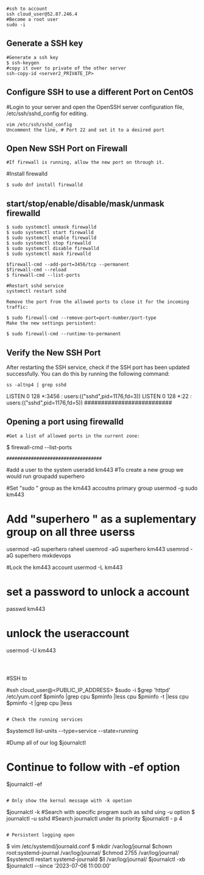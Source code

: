 ```
#ssh to account
ssh cloud_user@52.87.246.4
#Become a root user
sudo -i
```
## Generate a SSH key 
```
#Generate a ssh key
$ ssh-keygen
#copy it over to private of the other server
ssh-copy-id <server2_PRIVATE_IP>
```
## Configure SSH to use a different Port on CentOS
#Login to your server and open the OpenSSH server configuration file, /etc/ssh/sshd_config for editing.
```
vim /etc/ssh/sshd_config
Uncomment the line, # Port 22 and set it to a desired port
```
## Open New SSH Port on Firewall
```
#If firewall is running, allow the new port on through it.
```
#Install firewalld
```
$ sudo dnf install firewalld
```
## start/stop/enable/disable/mask/unmask firewalld
```
$ sudo systemctl unmask firewalld
$ sudo systemctl start firewalld
$ sudo systemctl enable firewalld
$ sudo systemctl stop firewalld
$ sudo systemctl disable firewalld
$ sudo systemctl mask firewalld
```
```
$firewall-cmd --add-port=3456/tcp --permanent
$firewall-cmd --reload
$ firewall-cmd --list-ports
```
```
#Restart sshd service
systemctl restart sshd
```
```
Remove the port from the allowed ports to close it for the incoming traffic:

$ sudo firewall-cmd --remove-port=port-number/port-type
Make the new settings persistent:

$ sudo firewall-cmd --runtime-to-permanent
```
## Verify the New SSH Port
After restarting the SSH service, check if the SSH port has been updated successfully. You can do this by running the following command:
```
ss -altnp4 | grep sshd
```

LISTEN     0      128          *:3456                     *:*                   users:(("sshd",pid=1176,fd=3))
LISTEN     0      128          *:22                       *:*                   users:(("sshd",pid=1176,fd=5))
##########################

## Opening a port using firewalld
```
#Get a list of allowed ports in the current zone:
```
$ firewall-cmd --list-ports
```
###################################
```
#add a user to the system
useradd km443
#To create a new group we would run
groupadd superhero

#Set "sudo " group as the km443 accoutns primary group
usermod -g sudo km443

# Add "superhero " as a suplementary group on all three userss
usermod -aG superhero raheel
usemrod -aG superhero km443
usemrod -aG superhero mxkdevops

#Lock the km443 account
usermod -L km443
# set a password to unlock a account
passwd km443
# unlock the useraccount
usermod -U km443



```



```
#SSH to 

#ssh cloud_user@<PUBLIC_IP_ADDRESS>
$sudo -i
$grep 'httpd' /etc/yum.conf
$pminfo |grep cpu
$pminfo |less cpu
$pminfo -t |less cpu
$pminfo -t |grep cpu |less
```

# Check the running services 
```
$systemctl list-units --type=service --state=running

#Dump all of our log
$journalctl

# Continue to follow with -ef option
$journalctl -ef
```

# Only show the kernal message with -k opetion
```
$journalctl -k
#Search with specific program such as sshd uing -u option
$ journalctl -u sshd
#Search journalctl under its priority
$journalctl - p 4
```

# Persistent logging open
```
$ vim /etc/systemd/journald.conf
$ mkdir /var/log/journal
$chown root:systemd-journal /var/log/journal/
$chmod 2755 /var/log/journal/
$systemctl restart systemd-journald
$ll /var/log/journal/
$journalctl -xb
$journalctl --since '2023-07-06 11:00:00'

```
